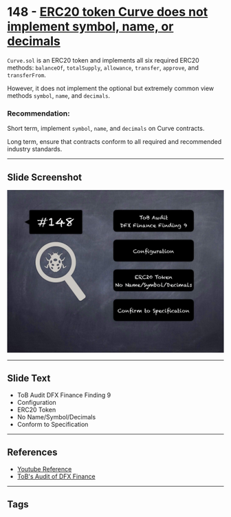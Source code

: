 
# 148 - [ERC20 token Curve does not implement symbol, name, or decimals](./ERC20%20token%20Curve%20does%20not%20implement%20symbol,%20name,%20or%20decimals.md)

`Curve.sol` is an ERC20 token and implements all six required ERC20 methods: `balanceOf`, `totalSupply`, `allowance`, `transfer`, `approve`, and `transferFrom`. 

However, it does not implement the optional but extremely common view methods `symbol`, `name`, and `decimals`.

### Recommendation:
Short term, implement `symbol`, `name`, and `decimals`  on Curve contracts. 

Long term, ensure that contracts conform to all required and recommended industry standards.
___
## Slide Screenshot
![148.jpg](../../images/8.%20Audit%20Findings%20201/148.jpg)
___
## Slide Text
- ToB Audit DFX Finance Finding 9
- Configuration
- ERC20 Token
- No Name/Symbol/Decimals
- Conform to Specification
___
## References
- [Youtube Reference](https://youtu.be/zAzNDwu23UI?t=461)
- [ToB's Audit of DFX Finance](https://github.com/dfx-finance/protocol/blob/main/audits/2021-05-03-Trail_of_Bits.pdf)
___
## Tags
